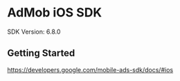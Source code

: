 AdMob iOS SDK
==================================
SDK Version: 6.8.0

Getting Started
----------------------------------
https://developers.google.com/mobile-ads-sdk/docs/#ios